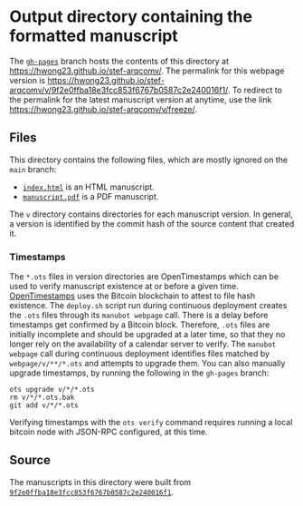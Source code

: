 # Output directory containing the formatted manuscript

The [`gh-pages`](https://github.com/hwong23/stef-arqcomv/tree/gh-pages) branch hosts the contents of this directory at <https://hwong23.github.io/stef-arqcomv/>.
The permalink for this webpage version is <https://hwong23.github.io/stef-arqcomv/v/9f2e0ffba18e3fcc853f6767b0587c2e240016f1/>.
To redirect to the permalink for the latest manuscript version at anytime, use the link <https://hwong23.github.io/stef-arqcomv/v/freeze/>.

## Files

This directory contains the following files, which are mostly ignored on the `main` branch:

+ [`index.html`](index.html) is an HTML manuscript.
+ [`manuscript.pdf`](manuscript.pdf) is a PDF manuscript.

The `v` directory contains directories for each manuscript version.
In general, a version is identified by the commit hash of the source content that created it.

### Timestamps

The `*.ots` files in version directories are OpenTimestamps which can be used to verify manuscript existence at or before a given time.
[OpenTimestamps](https://opentimestamps.org/) uses the Bitcoin blockchain to attest to file hash existence.
The `deploy.sh` script run during continuous deployment creates the `.ots` files through its `manubot webpage` call.
There is a delay before timestamps get confirmed by a Bitcoin block.
Therefore, `.ots` files are initially incomplete and should be upgraded at a later time, so that they no longer rely on the availability of a calendar server to verify.
The `manubot webpage` call during continuous deployment identifies files matched by `webpage/v/**/*.ots` and attempts to upgrade them.
You can also manually upgrade timestamps, by running the following in the `gh-pages` branch:

```shell
ots upgrade v/*/*.ots
rm v/*/*.ots.bak
git add v/*/*.ots
```

Verifying timestamps with the `ots verify` command requires running a local bitcoin node with JSON-RPC configured, at this time.

## Source

The manuscripts in this directory were built from
[`9f2e0ffba18e3fcc853f6767b0587c2e240016f1`](https://github.com/hwong23/stef-arqcomv/commit/9f2e0ffba18e3fcc853f6767b0587c2e240016f1).
